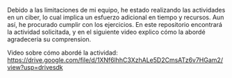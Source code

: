 Debido a las limitaciones de mi equipo, he estado realizando las actividades en un ciber, lo cual implica un esfuerzo adicional en tiempo y recursos. Aun así, he procurado cumplir con los ejercicios.
En este repositorio encontrará la actividad solicitada, y en el siguiente video explico cómo la abordé agradeceria su comprension.

Video sobre cómo abordé la actividad:
https://drive.google.com/file/d/1XNf6lhhC3XzhALe5D2CmsATz6v7HGam2/view?usp=drivesdk
